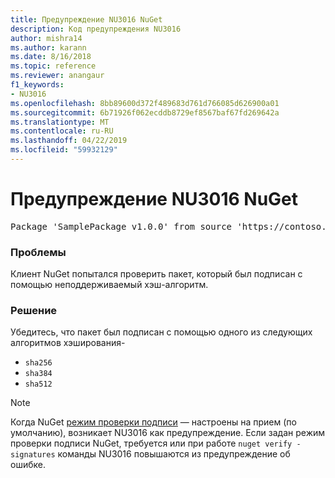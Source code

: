 ```yaml
---
title: Предупреждение NU3016 NuGet
description: Код предупреждения NU3016
author: mishra14
ms.author: karann
ms.date: 8/16/2018
ms.topic: reference
ms.reviewer: anangaur
f1_keywords:
- NU3016
ms.openlocfilehash: 8bb89600d372f489683d761d766085d626900a01
ms.sourcegitcommit: 6b71926f062ecddb8729ef8567baf67fd269642a
ms.translationtype: MT
ms.contentlocale: ru-RU
ms.lasthandoff: 04/22/2019
ms.locfileid: "59932129"
---
```

# <a name="nuget-warning-nu3016"></a>Предупреждение NU3016 NuGet

<pre>Package 'SamplePackage v1.0.0' from source 'https://contoso.com/index.json': The package hash uses an unsupported hash algorithm.</pre>

### <a name="issue"></a>Проблемы

Клиент NuGet попытался проверить пакет, который был подписан с помощью неподдерживаемый хэш-алгоритм.


### <a name="solution"></a>Решение

Убедитесь, что пакет был подписан с помощью одного из следующих алгоритмов хэширования- 
* `sha256`
* `sha384`
* `sha512`


> [!Note]
> Когда NuGet [режим проверки подписи](https://docs.microsoft.com/en-us/nuget/consume-packages/installing-signed-packages#configure-package-signature-requirements) — настроены на прием (по умолчанию), возникает NU3016 как предупреждение. Если задан режим проверки подписи NuGet, требуется или при работе `nuget verify -signatures` команды NU3016 повышаются из предупреждение об ошибке. 